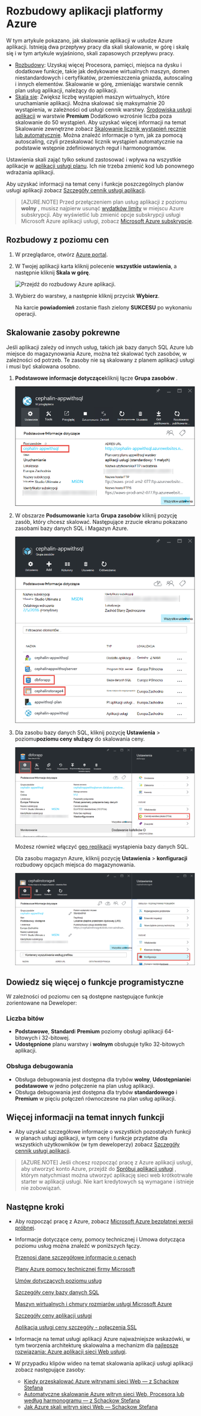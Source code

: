<properties
    pageTitle="Rozbudowy aplikacji platformy Azure | Microsoft Azure"
    description="Dowiedz się, jak rozbudowy aplikacji w usłudze aplikacji Azure do dodawania wydajność i funkcji."
    services="app-service"
    documentationCenter=""
    authors="cephalin"
    manager="wpickett"
    editor="mollybos"/>

<tags
    ms.service="app-service"
    ms.workload="na"
    ms.tgt_pltfrm="na"
    ms.devlang="na"
    ms.topic="article"
    ms.date="07/05/2016"
    ms.author="cephalin"/>

# <a name="scale-up-an-app-in-azure"></a>Rozbudowy aplikacji platformy Azure #

W tym artykule pokazano, jak skalowanie aplikacji w usłudze Azure aplikacji. Istnieją dwa przepływy pracy dla skali skalowanie, w górę i skalę się i w tym artykule wyjaśniono, skali zapasowych przepływu pracy.

- [Rozbudowy](https://en.wikipedia.org/wiki/Scalability#Horizontal_and_vertical_scaling): Uzyskaj więcej Procesora, pamięci, miejsca na dysku i dodatkowe funkcje, takie jak dedykowane wirtualnych maszyn, domen niestandardowych i certyfikatów, przemieszczenia gniazda, autoscaling i innych elementów. Skalowanie w górę, zmieniając warstwie cennik plan usług aplikacji, należący do aplikacji.
- [Skala się](https://en.wikipedia.org/wiki/Scalability#Horizontal_and_vertical_scaling): Zwiększ liczbę wystąpień maszyn wirtualnych, które uruchamianie aplikacji.
Można skalować się maksymalnie 20 wystąpienia, w zależności od usługi cennik warstwy. [Środowiska usługi aplikacji](../app-service/app-service-app-service-environments-readme.md) w warstwie **Premium** Dodatkowo wzrośnie liczba poza skalowanie do 50 wystąpień. Aby uzyskać więcej informacji na temat Skalowanie zewnętrzne zobacz [Skalowanie licznik wystąpień ręcznie lub automatycznie](../monitoring-and-diagnostics/insights-how-to-scale.md). Można znaleźć informacje o tym, jak za pomocą autoscaling, czyli przeskalować licznik wystąpień automatycznie na podstawie wstępnie zdefiniowanych reguł i harmonogramów.

Ustawienia skali zająć tylko sekund zastosować i wpływa na wszystkie aplikacje w [aplikacji usługi planu](../app-service/azure-web-sites-web-hosting-plans-in-depth-overview.md).
Ich nie trzeba zmienić kod lub ponownego wdrażania aplikacji.

Aby uzyskać informacji na temat ceny i funkcje poszczególnych planów usługi aplikacji zobacz [Szczegóły cennik usługi aplikacji](/pricing/details/web-sites/).  

> [AZURE.NOTE] Przed przełączeniem plan usług aplikacji z poziomu **wolny** , musisz najpierw usunąć [wydatków limity](/pricing/spending-limits/) w miejscu Azure subskrypcji. Aby wyświetlić lub zmienić opcje subskrypcji usługi Microsoft Azure aplikacji usługi, zobacz [Microsoft Azure subskrypcje][azuresubscriptions].

<a name="scalingsharedorbasic"></a>
<a name="scalingstandard"></a>

## <a name="scale-up-your-pricing-tier"></a>Rozbudowy z poziomu cen

1. W przeglądarce, otwórz [Azure portal][portal].

2. W Twojej aplikacji karta kliknij polecenie **wszystkie ustawienia**, a następnie kliknij **Skala w górę**.

    ![Przejdź do rozbudowy Azure aplikacji.][ChooseWHP]

4. Wybierz do warstwy, a następnie kliknij przycisk **Wybierz**.

    Na karcie **powiadomień** zostanie flash zielony **SUKCESU** po wykonaniu operacji.

<a name="ScalingSQLServer"></a>
## <a name="scale-related-resources"></a>Skalowanie zasoby pokrewne
Jeśli aplikacji zależy od innych usług, takich jak bazy danych SQL Azure lub miejsce do magazynowania Azure, można też skalować tych zasobów, w zależności od potrzeb. Te zasoby nie są skalowany z planem aplikacji usługi i musi być skalowana osobno.

1. **Podstawowe informacje dotyczące**kliknij łącze **Grupa zasobów** .

    ![Rozbudowy aplikacji Azure zasoby pokrewne](./media/web-sites-scale/RGEssentialsLink.png)

2. W obszarze **Podsumowanie** karta **Grupa zasobów** kliknij pozycję zasób, który chcesz skalować. Następujące zrzucie ekranu pokazano zasobami bazy danych SQL i Magazyn Azure.

    ![Przejdź do karta Grupa zasobów rozbudowy Azure aplikacji](./media/web-sites-scale/ResourceGroup.png)

3. Dla zasobu bazy danych SQL, kliknij pozycję **Ustawienia** > poziomu**poziomu ceny służący** do skalowania ceny.

    ![Rozbudowy bazy danych SQL wewnętrznej bazy danych dla aplikacji Azure](./media/web-sites-scale/ScaleDatabase.png)

    Możesz również włączyć [geo replikacji](../sql-database/sql-database-geo-replication-overview.md) wystąpienia bazy danych SQL.

    Dla zasobu magazyn Azure, kliknij pozycję **Ustawienia** > **konfiguracji** rozbudowy opcjach miejsca do magazynowania.

    ![Rozbudowy konto magazyn Azure używane przez aplikację Azure](./media/web-sites-scale/ScaleStorage.png)

<a name="devfeatures"></a>
## <a name="learn-about-developer-features"></a>Dowiedz się więcej o funkcje programistyczne
W zależności od poziomu cen są dostępne następujące funkcje zorientowane na Deweloper:

### <a name="bitness"></a>Liczba bitów ###

- **Podstawowe**, **Standard**i **Premium** poziomy obsługi aplikacji 64-bitowych i 32-bitowej.
- **Udostępnione** planu warstwy i **wolnym** obsługuje tylko 32-bitowych aplikacji.

### <a name="debugger-support"></a>Obsługa debugowania ###

- Obsługa debugowania jest dostępna dla trybów **wolny**, **Udostępnianie**i **podstawowe** w jedno połączenie na plan usług aplikacji.
- Obsługa debugowania jest dostępna dla trybów **standardowego** i **Premium** w pięciu połączeń równoczesne na plan usług aplikacji.

<a name="OtherFeatures"></a>
## <a name="learn-about-other-features"></a>Więcej informacji na temat innych funkcji

- Aby uzyskać szczegółowe informacje o wszystkich pozostałych funkcji w planach usługi aplikacji, w tym ceny i funkcje przydatne dla wszystkich użytkowników (w tym deweloperzy) zobacz [Szczegóły cennik usługi aplikacji](/pricing/details/web-sites/).

>[AZURE.NOTE] Jeśli chcesz rozpocząć pracę z Azure aplikacji usługi, aby utworzyć konto Azure, przejdź do [Spróbuj aplikacji usługi](http://go.microsoft.com/fwlink/?LinkId=523751) , którym natychmiast można utworzyć aplikację sieci web krótkotrwałe starter w aplikacji usługi. Nie kart kredytowych są wymagane i istnieje nie zobowiązań.

<a name="Next Steps"></a>
## <a name="next-steps"></a>Następne kroki

- Aby rozpocząć pracę z Azure, zobacz [Microsoft Azure bezpłatnej wersji próbnej](/pricing/free-trial/).
- Informacje dotyczące ceny, pomocy technicznej i Umowa dotycząca poziomu usług można znaleźć w poniższych łączy.

    [Przenosi dane szczegółowe informacje o cenach](/pricing/details/data-transfers/)

    [Plany Azure pomocy technicznej firmy Microsoft](/support/plans/)

    [Umów dotyczących poziomu usług](/support/legal/sla/)

    [Szczegóły ceny bazy danych SQL](/pricing/details/sql-database/)

    [Maszyn wirtualnych i chmury rozmiarów usługi Microsoft Azure][vmsizes]

    [Szczegóły ceny aplikacji usługi](/pricing/details/app-service/)

    [Aplikacja usługi ceny szczegóły - połączenia SSL](/pricing/details/web-sites/#ssl-connections)

- Informacje na temat usługi aplikacji Azure najważniejsze wskazówki, w tym tworzenia architekturę skalowalna a mechanizm dla [najlepsze rozwiązania: Azure aplikacji sieci Web usługi](http://blogs.msdn.com/b/windowsazure/archive/2014/02/10/best-practices-windows-azure-websites-waws.aspx).

- W przypadku klipów wideo na temat skalowania aplikacji usługi aplikacji zobacz następujące zasoby:

    - [Kiedy przeskalować Azure witrynami sieci Web — z Schackow Stefana](/documentation/videos/azure-web-sites-free-vs-standard-scaling/)
    - [Automatyczne skalowanie Azure witryn sieci Web, Procesora lub według harmonogramu — z Schackow Stefana](/documentation/videos/auto-scaling-azure-web-sites/)
    - [Jak Azure skali witryn sieci Web — Schackow Stefana](/documentation/videos/how-azure-web-sites-scale/)


<!-- LINKS -->
[vmsizes]:/pricing/details/app-service/
[SQLaccountsbilling]:http://go.microsoft.com/fwlink/?LinkId=234930
[azuresubscriptions]:http://go.microsoft.com/fwlink/?LinkID=235288
[portal]: https://portal.azure.com/

<!-- IMAGES -->
[ChooseWHP]: ./media/web-sites-scale/scale1ChooseWHP.png
[ChooseBasicInstances]: ./media/web-sites-scale/scale2InstancesBasic.png
[SaveButton]: ./media/web-sites-scale/05SaveButton.png
[BasicComplete]: ./media/web-sites-scale/06BasicComplete.png
[ScaleStandard]: ./media/web-sites-scale/scale3InstancesStandard.png
[Autoscale]: ./media/web-sites-scale/scale4AutoScale.png
[SetTargetMetrics]: ./media/web-sites-scale/scale5AutoScaleTargetMetrics.png
[SetFirstRule]: ./media/web-sites-scale/scale6AutoScaleFirstRule.png
[SetSecondRule]: ./media/web-sites-scale/scale7AutoScaleSecondRule.png
[SetThirdRule]: ./media/web-sites-scale/scale8AutoScaleThirdRule.png
[SetRulesFinal]: ./media/web-sites-scale/scale9AutoScaleFinal.png
[ResourceGroup]: ./media/web-sites-scale/scale10ResourceGroup.png
[ScaleDatabase]: ./media/web-sites-scale/scale11SQLScale.png
[GeoReplication]: ./media/web-sites-scale/scale12SQLGeoReplication.png
